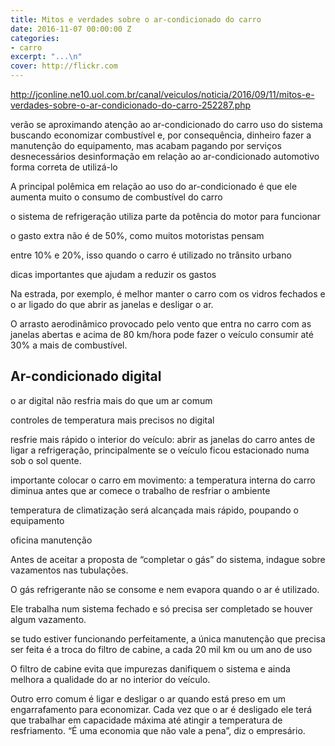 ```yaml
---
title: Mitos e verdades sobre o ar-condicionado do carro
date: 2016-11-07 00:00:00 Z
categories:
- carro
excerpt: "...\n"
cover: http://flickr.com
---
```


http://jconline.ne10.uol.com.br/canal/veiculos/noticia/2016/09/11/mitos-e-verdades-sobre-o-ar-condicionado-do-carro-252287.php


verão se aproximando
atenção ao ar-condicionado do carro
uso do sistema buscando economizar combustível e, por consequência, dinheiro
fazer a manutenção do equipamento, mas acabam pagando por serviços desnecessários
desinformação em relação ao ar-condicionado automotivo
forma correta de utilizá-lo

A principal polêmica em relação ao uso do ar-condicionado é que ele aumenta muito o consumo de combustível do carro

o sistema de refrigeração utiliza parte da potência do motor para funcionar

o gasto extra não é de 50%, como muitos motoristas pensam

entre 10% e 20%, isso quando o carro é utilizado no trânsito urbano

dicas importantes que ajudam a reduzir os gastos

Na estrada, por exemplo, é melhor manter o carro com os vidros fechados e o ar ligado do que abrir as janelas e desligar o ar.

O arrasto aerodinâmico provocado pelo vento que entra no carro com as janelas abertas e acima de 80 km/hora pode fazer o veículo consumir até 30% a mais de combustível.

## Ar-condicionado digital

o ar digital não resfria mais do que um ar comum

controles de temperatura mais precisos no digital

resfrie mais rápido o interior do veículo: abrir as janelas do carro antes de ligar a refrigeração, principalmente se o veículo ficou estacionado numa sob o sol quente.

importante colocar o carro em movimento: a temperatura interna do carro diminua antes que ar comece o trabalho de resfriar o ambiente

temperatura de climatização será alcançada mais rápido, poupando o equipamento

oficina manutenção

Antes de aceitar a proposta de “completar o gás” do sistema, indague sobre vazamentos nas tubulações.

O gás refrigerante não se consome e nem evapora quando o ar é utilizado.

Ele trabalha num sistema fechado e só precisa ser completado se houver algum vazamento.

se tudo estiver funcionando perfeitamente, a única manutenção que precisa ser feita é a troca do filtro de cabine, a cada 20 mil km ou um ano de uso

O filtro de cabine evita que impurezas danifiquem o sistema e ainda melhora a qualidade do ar no interior do veículo.

Outro erro comum é ligar e desligar o ar quando está preso em um engarrafamento para economizar. Cada vez que o ar é desligado ele terá que trabalhar em capacidade máxima até atingir a temperatura de resfriamento. “É uma economia que não vale a pena”, diz o empresário.


